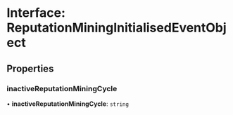 # Interface: ReputationMiningInitialisedEventObject

## Properties

### inactiveReputationMiningCycle

• **inactiveReputationMiningCycle**: `string`
